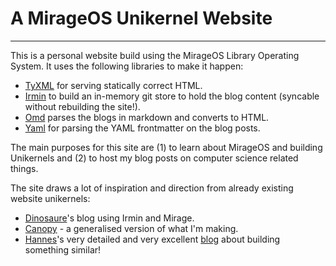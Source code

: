 # A MirageOS Unikernel Website 
-------------------------------

This is a personal website build using the MirageOS Library Operating System. It uses the following libraries to make it happen: 

- [TyXML](http://ocsigen.org/tyxml/4.4.0/manual/intro) for serving statically correct HTML.
- [Irmin](https://irmin.io/) to build an in-memory git store to hold the blog content (syncable without rebuilding the site!).
- [Omd](https://opam.ocaml.org/packages/omd/) parses the blogs in markdown and converts to HTML. 
- [Yaml](https://github.com/avsm/ocaml-yaml) for parsing the YAML frontmatter on the blog posts. 

The main purposes for this site are (1) to learn about MirageOS and building Unikernels and (2) to host my blog posts on computer science related things. 

The site draws a lot of inspiration and direction from already existing website unikernels: 

- [Dinosaure](https://github.com/dinosaure/blog.x25519.net/)'s blog using Irmin and Mirage. 
- [Canopy](https://github.com/Engil/Canopy) - a generalised version of what I'm making.  
- [Hannes](https://twitter.com/h4nnes)'s very detailed and very excellent [blog](https://hannes.nqsb.io/Posts/nqsbWebsite) about building something similar!